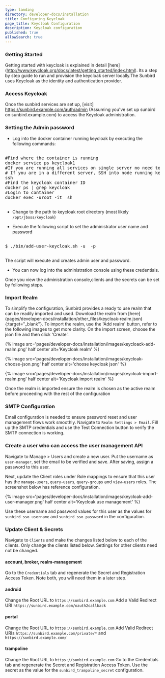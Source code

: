 ```yaml
---
type: landing
directory: developer-docs/installation
title: Configuring Keycloak 
page_title: Keycloak Configuration
description: Keycloak configuration
published: true
allowSearch: true
---
```

### Getting Started

Getting started with keycloak is explained in detail [here] (http://www.keycloak.org/docs/latest/getting_started/index.html).
Its a step by step guide to run and provision the keycloak server locally.The Sunbird uses Keycloak as the identity and authentication provider. 

### Access Keycloak

Once the sunbird services are set up, [visit] https://sunbird.example.com/auth/admin (Assuming you've set up sunbird on sunbird.example.com) to access the Keycloak administration.


### Setting the Admin password

- Log into the docker container running keycloak by executing the following commands:

<pre>

#Find where the container is running
docker service ps keycloak1
#If you are running all services on single server no need to SSH
# If you are in a different server, SSH into node running keycloak
ssh <node-running-keycloak-container>
#Find the keycloak container ID
docker ps | grep keycloak
#Login to container
docker exec -uroot -it <container-ID> sh

</pre>

- Change to the path to keycloak root directory (most likely `/opt/jboss/keycloak`)

- Execute the following script to set the administrator user name and password

<pre>

$ ./bin/add-user-keycloak.sh -u <admin> -p <yourpassword>

</pre>

The script will execute and creates admin user and password. 
- You can now log into the administration console using these credentials.

Once you view the administration console,clients and the secrets can be set by following steps.

### Import Realm

To simplify the configuration, Sunbird provides a ready to use realm that can be readily imported and used. Download the realm from [here] (pages/developer-docs/installation/other_files/keycloak-realm.json){:target="_blank"}. To import the realm, use the 'Add realm' button, refer to the following images to get more clarity. On the import screen, choose the json file and then click 'Create'.

{% image src='pages/developer-docs/installation/images/keycloack-add-realm.png' half center alt='Keycloak realm' %}

{% image src='pages/developer-docs/installation/images/keycloak-choose-json.png' half center alt='choose keycloak json' %}

{% image src='pages/developer-docs/installation/images/keycloak-import-realm.png' half center alt='Keycloak import realm' %}

Once the realm is imported ensure the realm is chosen as the active realm before proceeding with the rest of the configuration

###  SMTP Configuration

Email configuration is needed to ensure password reset and user management flows work smoothly. Navigate to `Realm Settings > Email`. Fill up the SMTP credentials and use the Test Connection button to verify the SMTP connection is working.

### Create a user who can access the user management API

Navigate to Manage > Users and create a new user. Put the username as `user-manager`, set the email to be verified and save. After saving, assign a password to this user.

Next, update the Client roles under Role mappings to ensure that this user has the `manage-users`, `query-users`, `query-groups` and `view-users` roles. The screenshot below has reference configuration.

{% image src='pages/developer-docs/installation/images/keycloak-add-user-manager.png' half center alt='Keycloak use management' %}

Use these username and password values for this user as the values for `sunbird_sso_username` and `sunbird_sso_password` in the configuration.

### Update Client & Secrets

Navigate to `Clients` and make the changes listed below to each of the clients. Only change the clients listed below. Settings for other clients need not be changed.

#### account, broker, realm-management

Go to the `Credentials` tab and regenerate the Secret and Registration Access Token. Note both, you will need them in a later step.

#### android

Change the Root URL to `https://sunbird.example.com`
Add a Valid Redirect URI `https://sunbird.example.com/oauth2callback`

#### portal

Change the Root URL to `https://sunbird.example.com`
Add Valid Redirect URIs `https://sunbird.example.com/private/*` and `https://sunbird.example.com/`

#### trampoline

Change the Root URL to `https://sunbird.example.com`
Go to the Credentials tab and regenerate the Secret and Registration Access Token. Use the secret as the value for the `sunbird_trampoline_secret` configuration.

